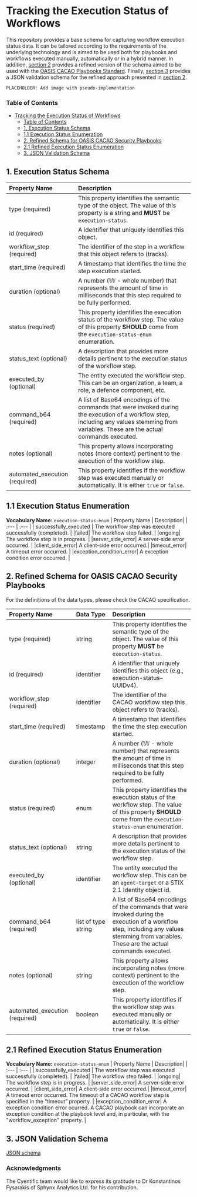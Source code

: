 # Tracking the Execution Status of Workflows

This repository provides a base schema for capturing workflow execution status data. It can be tailored according to the requirements of the underlying technology and is aimed to be used both for playbooks and workflows executed manually, automatically or in a hybrid manner. In addition, [section 2](#2-refined-schema-for-oasis-cacao-security-playbooks) provides a refined version of the schema aimed to be used with the [OASIS CACAO Playbooks Standard](https://www.oasis-open.org/committees/cacao). Finally, [section 3](#3-json-validation-schema) provides a JSON validation schema for the refined approach presented in [section 2](#2-refined-schema-for-oasis-cacao-security-playbooks).


`PLACEHOLDER: Add image with pseudo-implementation`

### Table of Contents
- [Tracking the Execution Status of Workflows](#tracking-the-execution-status-of-workflows)
    - [Table of Contents](#table-of-contents)
  - [1. Execution Status Schema](#1-execution-status-schema)
  - [1.1 Execution Status Enumeration](#11-execution-status-enumeration)
  - [2. Refined Schema for OASIS CACAO Security Playbooks](#2-refined-schema-for-oasis-cacao-security-playbooks)
  - [2.1 Refined Execution Status Enumeration](#21-refined-execution-status-enumeration)
  - [3. JSON Validation Schema](#3-json-validation-schema)


## 1. Execution Status Schema
| Property Name | Description|
| :--- | :--- |
| type (required) | This property identifies the semantic type of the object. The value of this property is a string and **MUST** be `execution-status`. |
| id (required) | A identifier that uniquely identifies this object. |  
| workflow_step (required)| The identifier of the step in a workflow that this object refers to (tracks). |  
| start_time (required) | A timestamp that identifies the time the step execution started. | 
| duration (optional) | A number (𝕎 - whole number) that represents the amount of time in milliseconds that this step required to be fully performed. |
| status (required) | This property identifies the execution status of the workflow step. The value of this property **SHOULD** come from the `execution-status-enum` enumeration. |  
| status_text (optional) | A description that provides more details pertinent to the execution status of the workflow step. |  
| executed_by (optional) | The entity executed the workflow step. This can be an organization, a team, a role, a defence component, etc. |  
| command_b64 (required) | A list of Base64 encodings of the commands that were invoked during the execution of a workflow step, including any values stemming from variables. These are the actual commands executed. |  
| notes (optional) | This property allows incorporating notes (more context) pertinent to the execution of the workflow step. |  
| automated_execution (required) | This property identifies if the workflow step was executed manually or automatically. It is either `true` or `false`. |

## 1.1 Execution Status Enumeration
**Vocabulary Name:** `execution-status-enum`
| Property Name | Description|
| :--- | :--- |
| successfully_executed | The workflow step was executed successfully (completed). |
|failed| The workflow step failed. |
|ongoing| The workflow step is in progress. |
|server_side_error| A server-side error occurred. |
|client_side_error| A client-side error occurred.|
|timeout_error| A timeout error occurred. |
|exception_condition_error| A exception condition error occurred. |

## 2. Refined Schema for OASIS CACAO Security Playbooks
For the definitions of the data types, please check the CACAO specification.

| Property Name |Data Type| Description|
| :--- | :--- |:--- |
| type (required) |string| This property identifies the semantic type of the object. The value of this property **MUST** be `execution-status`. |
| id (required) | identifier |A identifier that uniquely identifies this object (e.g., execution-status–UUIDv4). |  
| workflow_step (required)|identifier| The identifier of the CACAO workflow step this object refers to (tracks). |  
| start_time (required) |timestamp| A timestamp that identifies the time the step execution started. | 
| duration (optional) |integer| A number (𝕎 - whole number) that represents the amount of time in milliseconds that this step required to be fully performed. |
| status (required) |enum| This property identifies the execution status of the workflow step. The value of this property **SHOULD** come from the `execution-status-enum` enumeration. |  
| status_text (optional) |string| A description that provides more details pertinent to the execution status of the workflow step. |  
| executed_by (optional) |identifier| The entity executed the workflow step. This can be an `agent-target` or a STIX 2.1 Identity object id. |  
| command_b64 (required) |list of type string| A list of Base64 encodings of the commands that were invoked during the execution of a workflow step, including any values stemming from variables. These are the actual commands executed. |  
| notes (optional) |string|This property allows incorporating notes (more context) pertinent to the execution of the workflow step. |  
| automated_execution (required) |boolean| This property identifies if the workflow step was executed manually or automatically. It is either `true` or `false`. |

## 2.1 Refined Execution Status Enumeration
**Vocabulary Name:** `execution-status-enum`
| Property Name | Description|
| :--- | :--- |
| successfully_executed | The workflow step was executed successfully (completed). |
|failed| The workflow step failed. |
|ongoing| The workflow step is in progress. |
|server_side_error| A server-side error occurred. |
|client_side_error| A client-side error occurred.|
|timeout_error| A timeout error occurred. The timeout of a CACAO workflow step is specified in the “timeout” property. |
|exception_condition_error| A exception condition error ocurred. A CACAO playbook can incorporate an exception condition at the playbook level and, in particular, with the "workflow_exception" property. |

## 3. JSON Validation Schema

[JSON schema](https://github.com/cyentific-rni/workflow-status/blob/main/schema/execution-status.json)

### Acknowledgments
The Cyentific team would like to express its gratitude to Dr Konstantinos Fysarakis of Sphynx Analytics Ltd. for his contribution.
